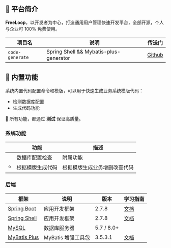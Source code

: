 ## 🐯 平台简介

**FreeLoop**，以开发者为中心，打造通用用户管理快速开发平台，全部开源，个人与企业可 100% 免费使用。

| 项目名             | 说明                                     | 传送门                                                          |
|-----------------|----------------------------------------|--------------------------------------------------------------|
| `code-generate` | Spring Shell && Mybatis-plus-generator | [Github](https://github.com/freeloop-xiao/code-generate.git) |

## 🐼 内置功能

系统内置代码配置命令和模版，可以用于快速生成业务系统模版代码：


* 检测数据库配置
* 生成代码功能


🙂 所有功能，都通过 **测试** 保证高质量。

### 系统功能

|     | 功能       | 描述             |
|-----|----------|----------------|
|     | 数据库配置检查  | 附属功能           |
| ⭐️  | 根据模版生成代码 | 根据模版生成业务增删改查代码 |


### 后端

| 框架                                                     | 说明              | 版本         | 学习指南                                                           |
|--------------------------------------------------------|-----------------|------------|----------------------------------------------------------------|
| [Spring Boot](https://spring.io/projects/spring-boot)  | 应用开发框架          | 2.7.8      | [文档](https://github.com/YunaiV/SpringBoot-Labs)                |
| [Spring Shell](https://spring.io/projects/spring-boot) | 应用开发框架          | 2.7.8      | [文档](https://github.com/YunaiV/SpringBoot-Labs)                |
| [MySQL](https://www.mysql.com/cn/)                     | 数据库服务器          | 5.7 / 8.0+ |                                                                |
| [MyBatis Plus](https://mp.baomidou.com/)               | MyBatis 增强工具包   | 3.5.3.1    | [文档](http://www.iocoder.cn/Spring-Boot/MyBatis/?yudao)         |
